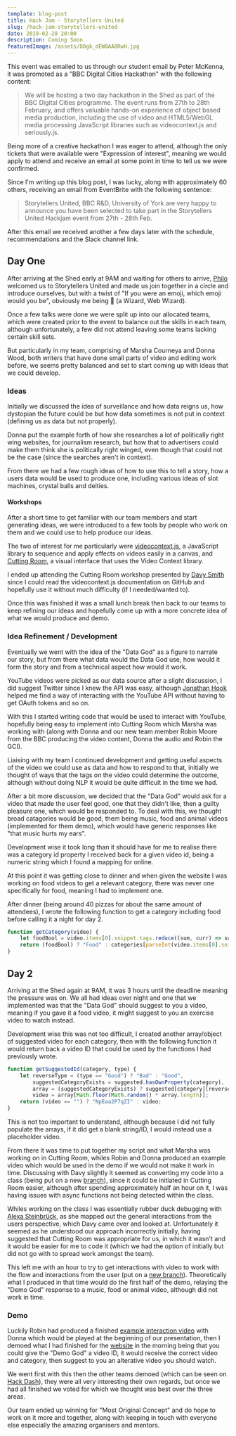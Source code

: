 ```yaml
---
template: blog-post
title: Hack Jam - Storytellers United
slug: /hack-jam-storytellers-united
date: 2019-02-28 20:00
description: Coming Soon
featuredImage: /assets/D0gk_dEW0AA8RwH.jpg
---
```


This event was emailed to us through our student email by Peter McKenna, it was promoted as a "BBC Digital Cities Hackathon" with the following content:

> We will be hosting a two day hackathon in the Shed as part of the BBC Digital Cities programme. The event runs from 27th to 28th February, and offers valuable hands-on experience of object based media production, including the use of video and HTML5/WebGL media processing JavaScript libraries such as videocontext.js and seriously.js.

Being more of a creative hackathon I was eager to attend, although the only tickets that were available were "Expression of interest", meaning we would apply to attend and receive an email at some point in time to tell us we were confirmed.

Since I'm writing up this blog post, I was lucky, along with approximately 60 others, receiving an email from EventBrite with the following sentence:

> Storytellers United, BBC R&D, University of York are very happy to announce you have been selected to take part in the Storytellers United Hackjam event from 27th - 28th Feb.

After this email we received another a few days later with the schedule, recommendations and the Slack channel link. 

## Day One

After arriving at the Shed early at 9AM and waiting for others to arrive, [Philo](https://twitter.com/phivk) welcomed us to Storytellers United and made us join together in a circle and introduce ourselves, but with a twist of "If you were an emoji, which emoji would you be", obviously me being 🧙 (a Wizard, Web Wizard).

Once a few talks were done we were split up into our allocated teams, which were created prior to the event to balance out the skills in each team, although unfortunately, a few did not attend leaving some teams lacking certain skill sets.

But particularly in my team, comprising of Marsha Courneya and Donna Wood, both writers that have done small parts of video and editing work before, we seems pretty balanced and set to start coming up with ideas that we could develop.

### Ideas

Initially we discussed the idea of surveillance and how data reigns us, how dystopian the future could be but how data sometimes is not put in context (defining us as data but not properly).

Donna put the example forth of how she researches a lot of politically right wing websites, for journalism research, but how that to advertisers could make them think she is politically right winged, even though that could not be the case (since the searches aren't in context).

From there we had a few rough ideas of how to use this to tell a story, how a users data would be used to produce one, including various ideas of slot machines, crystal balls and deities.

#### Workshops

After a short time to get familiar with our team members and start generating ideas, we were introduced to a few tools by people who work on them and we could use to help produce our ideas.

The two of interest for me particularly were [videocontext.js](https://github.com/bbc/VideoContext), a JavaScript library to sequence and apply effects on videos easily in a canvas, and [Cutting Room](https://github.com/Object-Based-media/cutting-room), a visual interface that uses the Video Context library.

I ended up attending the Cutting Room workshop presented by [Davy Smith](https://twitter.com/DDDDavy) since I could read the videocontext.js documentation on GitHub and hopefully use it without much difficulty (if I needed/wanted to).

Once this was finished it was a small lunch break then back to our teams to keep refining our ideas and hopefully come up with a more concrete idea of what we would produce and demo.

### Idea Refinement / Development

Eventually we went with the idea of the "Data God" as a figure to narrate our story, but from there what data would the Data God use, how would it form the story and from a technical aspect how would it work.

YouTube videos were picked as our data source after a slight discussion, I did suggest Twitter since I knew the API was easy, although [Jonathan Hook](https://twitter.com/jonathanhook) helped me find a way of interacting with the YouTube API without having to get OAuth tokens and so on.

With this I started writing code that would be used to interact with YouTube, hopefully being easy to implement into Cutting Room which Marsha was working with (along with Donna and our new team member Robin Moore from the BBC producing the video content, Donna the audio and Robin the GCI).

Liaising with my team I continued development and getting useful aspects of the video we could use as data and how to respond to that, initially we thought of ways that the tags on the video could determine the outcome, although without doing NLP it would be quite difficult in the time we had.

After a bit more discussion, we decided that the "Data God" would ask for a video that made the user feel good, one that they didn't like, then a guilty pleasure one, which would be responded to. To deal with this, we thought broad catagories would be good, them being music, food and animal videos (implemented for them demo), which would have generic responses like "that music hurts my ears".

Development wise it took long than it should have for me to realise there was a category id property I received back for a given video id, being a numeric string which I found a mapping for online.

At this point it was getting close to dinner and when given the website I was working on food videos to get a relevant category, there was never one specifically for food, meaning I had to implement one.

After dinner (being around 40 pizzas for about the same amount of attendees), I wrote the following function to get a category including food before calling it a night for day 2.

```javascript
function getCategory(video) {
    let foodBool = video.items[0].snippet.tags.reduce((sum, curr) => sum || curr.toLowerCase().includes("food"), false);
    return (foodBool) ? "Food" : categories[parseInt(video.items[0].snippet.categoryId)];
}
```

## Day 2

Arriving at the Shed again at 9AM, it was 3 hours until the deadline meaning the pressure was on. We all had ideas over night and one that we implemented was that the "Data God" should suggest to you a video, meaning if you gave it a food video, it might suggest to you an exercise video to watch instead.

Development wise this was not too difficult, I created another array/object of suggested video for each category, then with the following function it would return back a video ID that could be used by the functions I had previously wrote.

```javascript
function getSuggestedId(category, type) {
    let reverseType = (type == "Good") ? "Bad" : "Good",
        suggestedCategoryExists = suggested.hasOwnProperty(category),
        array = (suggestedCategoryExists) ? suggested[category][reverseType] : random[reverseType],
        video = array[Math.floor(Math.random() * array.length)];
    return (video == "") ? "NpEaa2P7qZI" : video;
}
```

This is not too important to understand, although because I did not fully populate the arrays, if it did get a blank string/ID, I would instead use a placeholder video.

From there it was time to put together my script and what Marsha was working on in Cutting Room, whiles Robin and Donna produced an example video which would be used in the demo if we would not make it work in time. Discussing with Davy slightly it seemed as converting my code into a class (being put on a new [branch](https://github.com/Sean12697/YouTube_Video_Info/tree/class)), since it could be initiated in Cutting Room easier, although after spending approximately half an hour on it, I was having issues with async functions not being detected within the class.

Whiles working on the class I was essentially rubber duck debugging with [Alexa Steinbrück](https://twitter.com/alexabruck), as she mapped out the general interactions from the users perspective, which Davy came over and looked at. Unfortunately it seemed as he understood our approach incorrectly initially, having suggested that Cutting Room was appropriate for us, in which it wasn't and it would be easier for me to code it (which we had the option of initially but did not go with to spread work amongst the team).

This left me with an hour to try to get interactions with video to work with the flow and interactions from the user (put on a [new branch](https://github.com/Sean12697/YouTube_Video_Info/tree/classic)). Theoretically what I produced in that time would do the first half of the demo, relaying the "Demo God" response to a music, food or animal video, although did not work in time.

### Demo

Luckily Robin had produced a finished [example interaction video](https://www.youtube.com/watch?v=aaTm0bS6264) with Donna which would be played at the beginning of our presentation, then I demoed what I had finished for the [website](https://sean12697.github.io/YouTube_Video_Info/) in the morning being that you could give the "Demo God" a video ID, it would receive the correct video and category, then suggest to you an alterative video you should watch.

We went first with this then the other teams demoed (which can be seen on [Hack Dash](https://hackdash.org/dashboards/suhackjam)), they were all very interesting their own regards, but once we had all finished we voted for which we thought was best over the three areas.

Our team ended up winning for "Most Original Concept" and do hope to work on it more and together, along with keeping in touch with everyone else especially the amazing organisers and mentors.